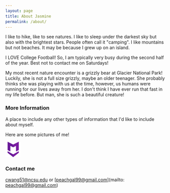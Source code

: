 ```yaml
---
layout: page
title: About Jasmine
permalink: /about/
---
```


I like to hike, like to see natures. I like to sleep under the darkest sky but also with the brightest stars. People often call it "camping". I like mountains but not beaches. It may be because I grew up on an island. 

I LOVE College Football! So, I am typically very busy during the second half of the year. Best not to contact me on Saturdays!

My most recent nature encounter is a grizzly bear at Glacier National Park! Luckily, she is not a full size grizzly, maybe an older teenager. She probably thinks she was playing with us at the time, however, us humans were running for our lives away from her. I don't think I have ever run that fast in my life before. But man, she is such a beautiful creature!

### More Information

A place to include any other types of information that I'd like to include about myself.

Here are some pictures of me!

![alt text](https://github.com/adam-p/markdown-here/raw/master/src/common/images/icon48.png "Logo Title Text 1")

### Contact me

[cwang51@ncsu.edu](mailto:cwang51@ncsu.edu) 
or 
[peachgal99@gmail.com](mailto: peachgal99@gmail.com)
